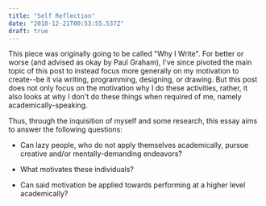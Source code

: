 ```yaml
---
title: "Self Reflection"
date: "2018-12-21T00:53:55.537Z"
draft: true
---
```


This piece was originally going to be called "Why I Write". For better or worse
(and advised as okay by Paul Graham), I've since pivoted the main topic of this
post to instead focus more generally on my motivation to create--be it via
writing, programming, designing, or drawing. But this post does not only focus
on the motivation why I do these activities, rather, it also looks at why I don't
do these things when required of me, namely academically-speaking.

<!-- 
  Elaborate on why it was going to be "why I write" and how the shift in focus occurred
  "why I write?" turned into "why do I partake in any creative endeavor?"
  esp. since I should be doing so in school but ultimately don't
 -->

<!--
  Make note of why this is important - hopefully better understand myself
  and make the appropriate changes (makes sense with New Years right around the corner)
-->

Thus, through the inquisition of myself and some research, this essay aims to
answer the following questions:

 - Can lazy people, who do not apply themselves academically, pursue creative
   and/or mentally-demanding endeavors?

 - What motivates these individuals?

 - Can said motivation be applied towards performing at a higher level academically?


<!--
  Myself as case study
   - explain relationship w/ school
   - grades
   - general performance
-->


<!-- 
  With my own thoughts on the topic (refletion) & answers from reddit,
  answer all three questions
 -->

 <!-- 
  With answers in mind, think about what can be changed and/or done differently
  in order to lead a better lifestyle in terms of school
  -->

